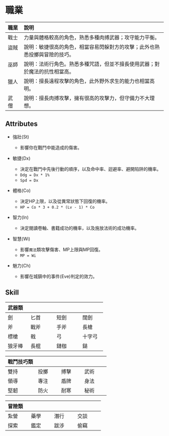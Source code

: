 

# 職業

|職業  |說明                              |
|:-----|:---------------------------------|
|戰士  |力量與體格較高的角色，熟悉多種肉搏武器；攻守能力平衡。|
|盜賊  |說明：敏捷很高的角色，相當容易閃躲對方的攻擊；此外也熟悉投擲與冒險的技巧。|
|巫師  |說明：法術行角色。熟悉多種咒語，但並不擅長使用武器；對於魔法的抗性相當高。|
|獵人  |說明：擅長遠程攻擊的角色，此外野外求生的能力也相當高明。|
|武僧  |說明：擅長肉搏攻擊，擁有很高的攻擊力，但守備力不大理想。|

## Attributes

* 強壯(St)
	* 影響你在戰鬥中能造成的傷害。

* 敏捷(Dx)
	* 決定在戰鬥中先後行動的順序，以及命中率、迴避率、避開陷阱的機率。
	* `Ddg = Dx * 1%`
	* `Spd = Dx`

* 體格(Co)
	* 決定HP上限，以及從異常狀態下回復的機率。
	* `HP = Co * 3 + 0.2 * (Lv - 1) * Co`

* 智力(In)
	* 決定閱讀卷軸、書籍成功的機率，以及施放法術的成功機率。

* 智慧(Wi)
	* 影響`魔法`類攻擊傷害、MP上限與MP回復。
	* `MP = Wi`

* 魅力(Ch)
	* 影響在城鎮中的事件(Eve)判定的效力。

## Skill

|**武器類**  |           |           |           |
|:----------|:----------|:----------|:----------|
|劍         |匕首         |短劍         |闊劍       |
|斧         |戰斧         |手斧         |長槍       |
|標槍       |戟           |弓           |十字弓     |
|狼牙棒     |長棍         |鏈枷          |鎚        |

|**戰鬥技巧類**|           |           |           |
|:------------|:----------|:----------|:----------|
|雙持          |投擲       |搏擊       |武術        |
|領導          |專注       |盾牌       |身法        |
|堅韌          |防火       |耐寒       |秘術        |

|**冒險類**  |           |           |           |
|:----------|:----------|:----------|:----------|
|紮營        |藥學       |潛行       |交談        |
|探索        |鑑定       |跋涉       |偷竊        |
